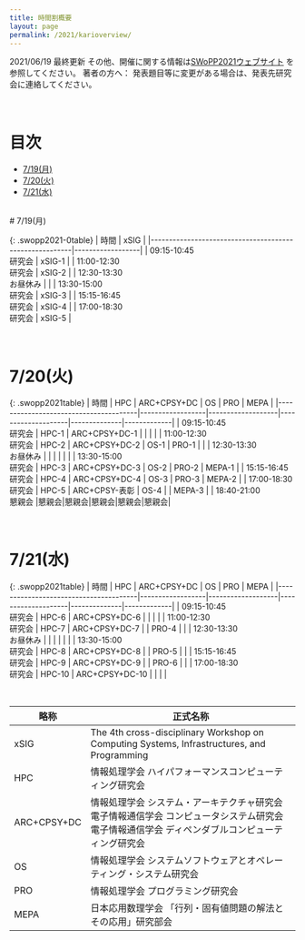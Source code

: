 ```yaml
---
title: 時間割概要
layout: page
permalink: /2021/karioverview/
---
```



2021/06/19 最終更新
その他、開催に関する情報は[SWoPP2021ウェブサイト](https://sites.google.com/site/swoppweb/swopp2021/) を参照してください。
著者の方へ： 発表題目等に変更がある場合は、発表先研究会に連絡してください。


<br />


# 目次

- [7/19(月)](#729月)
- [7/20(火)](#730火)
- [7/21(水)](#731水)



<br/>
# 7/19(月)

{: .swopp2021-0table}
| 時間                                                   | xSIG             |
|--------------------------------------------------------|------------------|
| 09:15-10:45<br />研究会                                | xSIG-1           |
| 11:00-12:30<br />研究会                                | xSIG-2           |
| 12:30-13:30<br />お昼休み                              |                  |
| 13:30-15:00<br />研究会                                | xSIG-3           |
| 15:15-16:45<br />研究会                                | xSIG-4           |
| 17:00-18:30<br />研究会                                | xSIG-5           |


<br/>

# 7/20(火)

{: .swopp2021table}
| 時間                                  | HPC              | ARC+CPSY+DC       | OS                 | PRO          | MEPA        |
|---------------------------------------|------------------|-------------------|--------------------|--------------|-------------|
| 09:15-10:45<br />研究会               | HPC-1            | ARC+CPSY+DC-1     |                    |              |             |
| 11:00-12:30<br />研究会               | HPC-2            | ARC+CPSY+DC-2     | OS-1               | PRO-1        |             |
| 12:30-13:30<br />お昼休み             |                  |                   |                    |              |             |
| 13:30-15:00<br />研究会               | HPC-3            | ARC+CPSY+DC-3     | OS-2               | PRO-2        | MEPA-1      |
| 15:15-16:45<br />研究会               | HPC-4            | ARC+CPSY+DC-4     | OS-3               | PRO-3        | MEPA-2      |
| 17:00-18:30<br />研究会               | HPC-5            | ARC+CPSY-表彰     | OS-4               |              | MEPA-3      |
| 18:40-21:00<br />懇親会               |懇親会|懇親会|懇親会|懇親会|懇親会|

<br/>

# 7/21(水)

{: .swopp2021table}
| 時間                                  | HPC              | ARC+CPSY+DC       | OS                 | PRO          | MEPA        |
|---------------------------------------|------------------|-------------------|--------------------|--------------|-------------|
| 09:15-10:45<br />研究会               | HPC-6            | ARC+CPSY+DC-6     |                    |              |             |
| 11:00-12:30<br />研究会               | HPC-7            | ARC+CPSY+DC-7     |                    | PRO-4        |             |
| 12:30-13:30<br />お昼休み             |                  |                   |                    |              |             |
| 13:30-15:00<br />研究会               | HPC-8            | ARC+CPSY+DC-8     |                    | PRO-5        |             |
| 15:15-16:45<br />研究会               | HPC-9            | ARC+CPSY+DC-9     |                    | PRO-6        |             |
| 17:00-18:30<br />研究会               | HPC-10           | ARC+CPSY+DC-10    |                    |              |             |

<br />

| 略称 | 正式名称 | 
|------|-----|
| xSIG | The 4th cross-disciplinary Workshop on Computing Systems, Infrastructures, and Programming |
| HPC | 情報処理学会 ハイパフォーマンスコンピューティング研究会 |
| ARC+CPSY+DC | 情報処理学会 システム・アーキテクチャ研究会<br />電子情報通信学会 コンピュータシステム研究会<br />電子情報通信学会 ディペンダブルコンピューティング研究会 |
| OS | 情報処理学会 システムソフトウェアとオペレーティング・システム研究会 |
| PRO | 情報処理学会 プログラミング研究会 |
| MEPA | 日本応用数理学会 「行列・固有値問題の解法とその応用」研究部会 |

